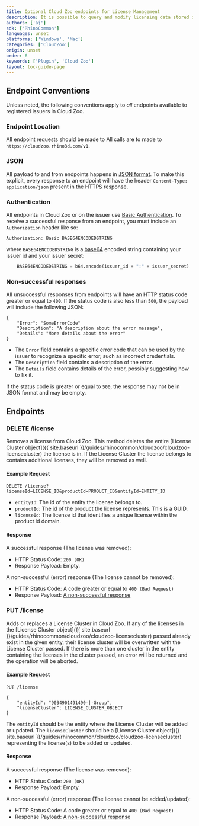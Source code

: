 ```yaml
---
title: Optional Cloud Zoo endpoints for License Management
description: It is possible to query and modify licensing data stored in Cloud Zoo by a registered issuer. This can be useful when a customer returns a license for a refund, as well as other scenarios. It is not required that you interact with these endpoints, but you may find them useful given your business requirements.
authors: ['aj']
sdk: ['RhinoCommon']
languages: unset
platforms: ['Windows', 'Mac']
categories: ['CloudZoo']
origin: unset
order: 6
keywords: ['Plugin', 'Cloud Zoo']
layout: toc-guide-page
---
```


## Endpoint Conventions

Unless noted, the following conventions apply to *all* endpoints available to registered issuers in Cloud Zoo.

### Endpoint Location
All endpoint requests should be made to All calls are to made to `https://cloudzoo.rhino3d.com/v1`.

### JSON

All payload to and from endpoints happens in [JSON format](https://www.json.org). To make this explicit, every response to an endpoint will have the  header `Content-Type: application/json` present in the HTTPS response.

### Authentication

All endpoints in Cloud Zoo or on the issuer use [Basic Authentication](https://en.wikipedia.org/wiki/Basic_access_authentication). To receive a successful response from an endpoint, you must include an `Authorization` header like so:
	
```
Authorization: Basic BASE64ENCODEDSTRING
```

where `BASE64ENCODEDSTRING` is a [base64](https://en.wikipedia.org/wiki/Base64) encoded string containing your issuer id and your issuer secret: 

```python
	BASE64ENCODEDSTRING = b64.encode(issuer_id + ":" + issuer_secret)
```
	
### Non-successful responses

All unsuccessful responses from endpoints will have an HTTP status code greater or equal to `400`. If the status code is also less than `500`, the payload will include the following JSON:

    {
	    "Error": "SomeErrorCode"
		"Description": "A description about the error message",
		"Details": "More details about the error"
	}

 - The `Error` field contains a specific error code that can be used by the issuer to recognize a specific error, such as incorrect credentials. 
 - The `Description` field contains a description of the error.
 - The `Details` field contains details of the error, possibly suggesting how to fix it.

If the status code is greater or equal to `500`, the response may not be in JSON format and may be empty.

## Endpoints

### DELETE /license

Removes a license from Cloud Zoo. This method deletes the entire [License Cluster object]({{ site.baseurl }}/guides/rhinocommon/cloudzoo/cloudzoo-licensecluster) the license is in. If the License Cluster the license belongs to contains additional licenses, they will be removed as well.

#### Example Request

    DELETE /license?licenseId=LICENSE_ID&productId=PRODUCT_ID&entityId=ENTITY_ID
    
-  `entityId`: The id of the entity the license belongs to.
-  `productId`: The id of the product the license represents. This is a GUID.
- `licenseId`: The license id that identifies a unique license within the product id domain.

#### Response

A successful response (The license was removed):

 - HTTP Status Code: `200 (OK)` 
 - Response Payload: Empty. 

A non-successful (error) response (The license cannot be removed):

- HTTP Status Code: A code greater or equal to `400 (Bad Request)`
- Response Payload: [A non-successful response](#non-successful-responses)

### PUT /license

Adds or replaces a License Cluster in Cloud Zoo. If any of the licenses in the [License Cluster object]({{ site.baseurl }}/guides/rhinocommon/cloudzoo/cloudzoo-licensecluster) passed already exist in the given entity, their license cluster will be overwritten with the License Cluster passed. If there is more than one cluster in the entity containing the licenses in the cluster passed, an error will be returned and the operation will be aborted.

#### Example Request

    PUT /license
	
	{
	    "entityId": "9034901491490-|-Group",
	    "licenseCluster": LICENSE_CLUSTER_OBJECT
	}

	
The `entityId` should be the entity where the License Cluster will be added or updated.
The `licenseCluster` should be a [License Cluster object]({{ site.baseurl }}/guides/rhinocommon/cloudzoo/cloudzoo-licensecluster) representing the license(s) to be added or updated.

#### Response

A successful response (The license was removed):

 - HTTP Status Code: `200 (OK)` 
 - Response Payload: Empty. 

A non-successful (error) response (The license cannot be added/updated):

- HTTP Status Code: A code greater or equal to `400 (Bad Request)`
- Response Payload: [A non-successful response](#non-successful-responses)


